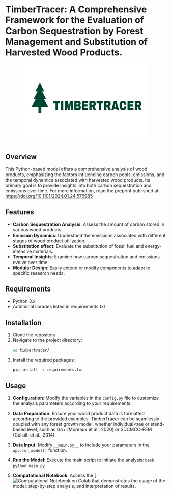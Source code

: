 # TimberTracer: A Comprehensive Framework for the Evaluation of Carbon Sequestration by Forest Management and Substitution of Harvested Wood Products.


<p align="center">
  <img src="logo.png"  align="center" width="400" height="250" >
</p>

## Overview

This Python-based model offers a comprehensive analysis of wood products, emphasizing the factors influencing carbon pools, emissions, and the temporal dynamics associated with harvested wood products. Its primary goal is to provide insights into both carbon sequestration and emissions over time. For more information, read the preprint published at https://doi.org/10.1101/2024.01.24.576985

## Features

- **Carbon Sequestration Analysis**: Assess the amount of carbon stored in various wood products.
- **Emission Dynamics**: Understand the emissions associated with different stages of wood product utilization.
- **Substitution effect**: Evaluate the substitution of fossil fuel and energy-intensive materials.
- **Temporal Insights**: Examine how carbon sequestration and emissions evolve over time.
- **Modular Design**: Easily extend or modify components to adapt to specific research needs.

## Requirements

- Python 3.x
- Additional libraries listed in requirements.txt

## Installation

1. Clone the repository
2. Navigate to the project directory:
	```bash
	cd timbertracer/
	```
3. Install the required packages:
	```bash
	pip install -r requirements.txt
	```

## Usage

1.  **Configuration**: Modify the variables in the `config.py` file to customize the analysis parameters according to your requirements.
    
2.  **Data Preparation**: Ensure your wood product data is formatted according to the provided examples. TimberTracer can be seamlessly coupled with any forest growth model, whether individual-tree or stand-based level, such as Go+ (Moreaux et al., 2020) or 3DCMCC-FEM (Collalti et al., 2014).

3.  **Data Input**: Modify `__main.py__` to include your parameters in the `app.run_model()` function.
    
4.  **Run the Model**: Execute the main script to initiate the analysis: 	```bash python main.py``` 
    
    
5.   **Computational Notebook**: Access the [![Computational Notebook on Colab](https://colab.research.google.com/github/issamyax/TimberTracer/blob/main/TimberTracer_Usage%20Tutorial.ipynb) that demonstrates the usage of the model, step-by-step analysis, and interpretation of results.
